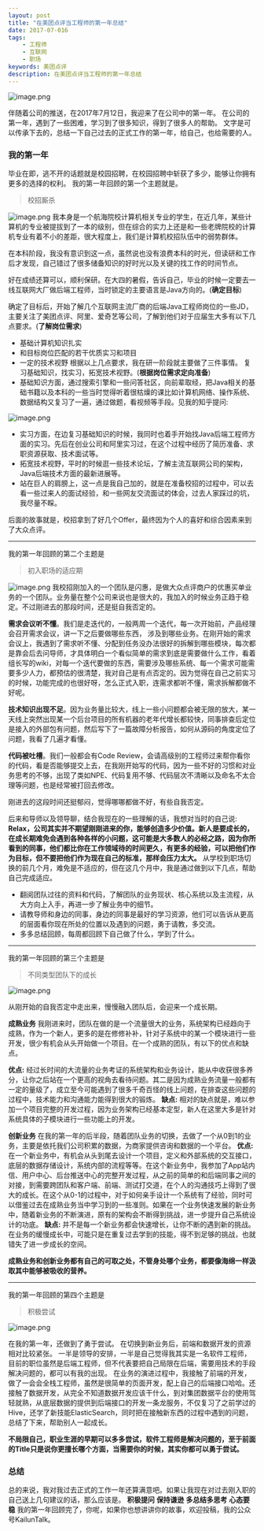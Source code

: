 ```yaml
---
layout: post
title: "在美团点评当工程师的第一年总结"
date: 2017-07-016
tags:
    - 工程师
    - 互联网
    - 职场
keywords: 美团点评
description: 在美团点评当工程师的第一年总结
---
```

![image.png](http://upload-images.jianshu.io/upload_images/6263336-7da917dfa39d8fcb.png?imageMogr2/auto-orient/strip%7CimageView2/2/w/1240)

伴随着公司的推送，在2017年7月12日，我迎来了在公司中的第一年。
在公司的第一年，遇到了一些困难，学习到了很多知识，得到了很多人的帮助。
文字是可以传承下去的，总结一下自己过去的正式工作的第一年，给自己，也给需要的人。

### 我的第一年
毕业在即，逃不开的话题就是校园招聘，在校园招聘中斩获了多少，能够让你拥有更多的选择的权利。
我的第一年回顾的第一个主题就是。
> 校招厮杀

![image.png](http://upload-images.jianshu.io/upload_images/6263336-1219483de8aa0c37.png?imageMogr2/auto-orient/strip%7CimageView2/2/w/1240)
我本身是一个航海院校计算机相关专业的学生，在近几年，某些计算机的专业被提拔到了一本的级别，但在综合的实力上还是和一些老牌院校的计算机专业有着不小的差距，很大程度上，我们是计算机校招队伍中的弱势群体。

在本科阶段，我没有意识到这一点，虽然说也没有浪费本科的时光，但读研和工作后才发现，自己错过了很多储备知识的好时光以及关键的找工作的时间节点。

好在成绩还算可以，顺利保研。在大四的暑假，告诉自己，毕业的时候一定要去一线互联网大厂做后端工程师，当时锁定的主要语言是Java方向的。(**确定目标**)

确定了目标后，开始了解几个互联网主流厂商的后端Java工程师岗位的一些JD，主要关注了美团点评、阿里、爱奇艺等公司，了解到他们对于应届生大多有以下几点要求。(**了解岗位需求**)
- 基础计算机知识扎实
- 和目标岗位匹配的若干优质实习和项目
- 一定的技术视野
根据以上几点要求，我在研一阶段就主要做了三件事情。 复习基础知识，找实习，拓宽技术视野。(**根据岗位需求定向准备**)
- 基础知识方面，通过搜索引擎和一些问答社区，向前辈取经，把Java相关的基础书籍以及本科的一些当时觉得听着很枯燥的课比如计算机网络、操作系统、数据结构又复习了一遍，通过做题，看视频等手段。见我的知乎提问:

![image.png](http://upload-images.jianshu.io/upload_images/6263336-254b2f51a596c6bd.png?imageMogr2/auto-orient/strip%7CimageView2/2/w/1240)
- 实习方面，在边复习基础知识的时候，我同时也着手开始找Java后端工程师方面的实习。先后在创业公司和阿里实习过，在这个过程中经历了简历准备、求职资源获取、技术面试等。
- 拓宽技术视野，平时的时候逛一些技术论坛，了解主流互联网公司的架构，Java后端技术方面的最新进展等。
- 站在巨人的肩膀上，这一点是我自己加的，就是在准备校招的过程中，可以去看一些过来人的面试经验，和一些网友交流面试的体会，过去人家踩过的坑，我尽量不睬。

后面的故事就是，校招拿到了好几个Offer，最终因为个人的喜好和综合因素来到了大众点评。

----

我的第一年回顾的第二个主题是
> 初入职场的适应期

![image.png](http://upload-images.jianshu.io/upload_images/6263336-7fdcf0cca6a74d51.png?imageMogr2/auto-orient/strip%7CimageView2/2/w/1240)
我校招刚加入的一个团队是闪惠，是做大众点评商户的优惠买单业务的一个团队。业务量在整个公司来说也是很大的，我加入的时候业务正趋于稳定。不过刚进去的那段时间，还是挺自我否定的。

**需求会议听不懂**。我们是走迭代的，一般两周一个迭代，每一次开始前，产品经理会召开需求会议，讲一下之后要做哪些东西， 涉及到哪些业务。在刚开始的需求会议上，我遇到了需求听不懂、分配到任务没办法很好的拆解到哪些模块，每次都是靠会后去问导师，才具体明白一个看似简单的需求到底是需要做什么工作，看着组长写的wiki，对每一个迭代要做的东西，需要涉及哪些系统、每一个需求可能需要多少人力，都预估的很清楚，我对自己是有点否定的。因为觉得在自己之前实习的时候，功能完成的也很好呀，怎么正式入职，连需求都听不懂，需求拆解都做不好呢。

**技术知识出现不足**。因为业务量比较大，线上一些小问题都会被无限的放大，某一天线上突然出现某一个后台项目的所有机器的老年代增长都较快，同事排查后定位是接入的外部包有问题，然后写下了一篇故障分析报告，如何从源码的角度定位了问题，我看了几遍才看懂。

**代码被吐槽**。我们一般都会有Code Review，会请高级别的工程师过来帮你看你的代码，看是否能够提交上去，在我刚开始写的代码，因为一些不好的习惯和对业务思考的不够，出现了类如NPE、代码复用不够、代码层次不清晰以及命名不太合理等问题，也是经常被打回去修改。

刚进去的这段时间还挺郁闷，觉得哪哪都做不好，有些自我否定。

后来和导师以及领导聊，结合我现在的一些理解的话，我想对当时的自己说:
**Relax，公司其实并不期望刚刚进来的你，能够创造多少价值。新人是要成长的，在成长期难免会遇到各种各样的小问题，这可能是大多数人的必经之路，因为你所看到的同事，他们都比你在工作领域待的时间更久，有更多的经验，可以把他们作为目标，但不要把他们作为现在自己的标准，那样会压力太大。**
从学校到职场切换的前几个月，难免是不适应的，但在这几个月中，我是通过做到以下几点，帮助自己完成适应。
- 翻阅团队过往的资料和代码，了解团队的业务现状、核心系统以及主流程，从大方向上入手，再进一步了解业务中的细节。
- 请教导师和身边的同事，身边的同事是最好的学习资源，他们可以告诉从更高的层面看你现在所处的位置以及遇到的问题，勇于请教，多交流。
- 多多总结回顾，每周都回顾下自己做了什么，学到了什么。

----

我的第一年回顾的第三个主题是
> 不同类型团队下的成长

![image.png](http://upload-images.jianshu.io/upload_images/6263336-575d016fd3c59a1c.png?imageMogr2/auto-orient/strip%7CimageView2/2/w/1240)

从刚开始的自我否定中走出来，慢慢融入团队后，会迎来一个成长期。

**成熟业务**
我刚进来时，团队在做的是一个流量很大的业务，系统架构已经趋向于成熟，作为一个新人，更多的是在修修补补，针对子系统中的某一个模块进行一些开发，很少有机会从头开始做一个项目。在一个成熟的团队，有以下的优点和缺点。

**优点:** 经过长时间的大流量的业务考证的系统架构和业务设计，能从中收获很多养分，让你之后站在一个更高的视角去看待问题。其二是因为成熟业务流量一般都有一定的量级了，成立至今可能遇到了很多千奇百怪的线上问题，在排查这些问题的过程中，技术能力和沟通能力能得到很大的锻炼。
**缺点:** 相对的缺点就是，难以参加一个项目完整的开发过程，因为业务架构已经基本定型，新人在这里大多是针对系统具体的子模块进行一些功能上的开发。

**创新业务**
在我的第一年的后半段，随着团队业务的切换，去做了一个从0到1的业务，主要是依托我们公司积累的数据，为商家提供咨询和数据的一个平台。
**优点:** 在一个新业务中，有机会从头到尾去设计一个项目，定义和外部系统的交互接口，底层的数据存储设计，系统内部的流程等等。在这个新业务中，我参加了App站内信、用户中心、后台推送中心的完整开发过程，从之前的简单的和后端同事之间的对接，到需要跨团队和客户端、前端、测试打交道，在个人的沟通技巧上得到了很大的成长。在这个从0-1的过程中，对于如何亲手设计一个系统有了经验，同时可以借鉴过去在成熟业务当中学习到的一些准则。如果在一个业务快速发展的新业务中，随着新业务的不断演进，原有的架构会不断得到挑战，进一步提升自己系统设计的功底。
**缺点:** 并不是每一个新业务都会快速增长，让你不断的遇到新的挑战。在业务的缓慢成长中，可能只是在重复过去学到的技能，得不到足够的挑战，也就错失了进一步成长的空间。

**成熟业务和创新业务都有自己的可取之处，不管身处哪个业务，都要像海绵一样汲取其中能够被吸收的营养。**

----

我的第一年回顾的第四个主题是
> 积极尝试

![image.png](http://upload-images.jianshu.io/upload_images/6263336-869a813dcc354a9e.png?imageMogr2/auto-orient/strip%7CimageView2/2/w/1240)

在我的第一年，还做到了勇于尝试。
在切换到新业务后，前端和数据开发的资源相对比较紧张。
一半是领导的安排，一半是自己觉得我其实是一名软件工程师，目前的职位虽然是后端工程师，但不代表要把自己局限在后端，需要用技术的手段解决问题的，都可以有我的出现。
在业务的演进过程中，我接触了前端的开发，做了一会会全栈工程师，虽然是很简单的页面开发，配上自己的后端接口哈哈。还接触了数据开发，从完全不知道数据开发应该干什么，到对集团数据平台的使用驾轻就熟，从底层数据的提供到后端接口的开发一条龙服务，不仅复习了之前学过的Hive，还学了新技能ElasticSearch，同时把在接触新东西的过程中遇到的问题，总结了下来，帮助别人一起成长。

**不局限自己，职业生涯的早期可以多多尝试，软件工程师是解决问题的，至于前面的Title只是说你更擅长哪个方面，当需要你的时候，其实你都可以勇于尝试。**

### 总结
总的来说，我对我过去正式的工作一年还算满意吧。如果让我现在对过去刚入职的自己送上几句建议的话，那么应该是。
**积极提问**
**保持谦逊**
**多总结多思考**
**心态要稳**
我的第一年回顾完了，你呢，如果你也想讲讲你的故事，欢迎投稿，我的公众号KailunTalk。